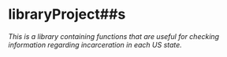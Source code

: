 # libraryProject##s

###### This is a library containing functions that are useful for checking information regarding incarceration in each US state.
# 
